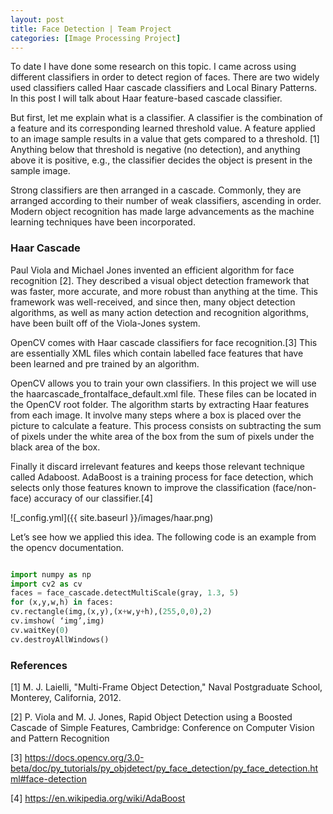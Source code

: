 ```yaml
---
layout: post
title: Face Detection | Team Project
categories: [Image Processing Project]
---
```

To date I have done some research on this topic. I came across using different classifiers in order to detect region of faces. There are two widely used classifiers called Haar cascade classifiers and Local Binary Patterns. In this post I will talk about Haar feature-based cascade classifier.

But first, let me explain what is a classifier. A classifier is the combination of a feature and its corresponding learned threshold value. A feature applied to an image sample results in a value that gets compared to a threshold. [1] Anything below that threshold is negative (no detection), and anything above it is positive, e.g., the classifier decides the object is present in the sample image.

Strong classifiers are then arranged in a cascade. Commonly, they are arranged according to their number of weak classifiers, ascending in order. Modern object recognition has made large advancements as the machine learning techniques have been incorporated.

<h3>Haar Cascade</h3>

Paul Viola and Michael Jones invented an efficient algorithm for face recognition [2]. They described a visual object detection framework that was faster, more accurate, and more robust than anything at the time. This framework was well-received, and since then, many object detection algorithms, as well as many action detection and recognition algorithms, have been built off of the Viola-Jones system. 

OpenCV comes with Haar cascade classifiers for face recognition.[3] This are essentially XML files which contain labelled face features that have been learned and pre trained by an algorithm.

OpenCV allows you to train your own classifiers. In this project we will use the haarcascade_frontalface_default.xml file. These files can be located in the OpenCV root folder.
The algorithm starts by extracting Haar features from each image. It involve many steps where a box is placed over the picture to calculate a feature. This process consists on subtracting the sum of pixels under the white area of the box from the sum of pixels under the black area of the box.

Finally it discard irrelevant features and keeps those relevant technique called Adaboost. AdaBoost is a training process for face detection, which selects only those features known to improve the classification (face/non-face) accuracy of our classifier.[4]

![_config.yml]({{ site.baseurl }}/images/haar.png)

Let’s see how we applied this idea. The following code is an example from the opencv documentation. 

```python

import numpy as np
import cv2 as cv
faces = face_cascade.detectMultiScale(gray, 1.3, 5)
for (x,y,w,h) in faces:
cv.rectangle(img,(x,y),(x+w,y+h),(255,0,0),2)
cv.imshow( ‘img’,img)
cv.waitKey(0)
cv.destroyAllWindows()
````
<h3>References</h3>

[1] M. J. Laielli, "Multi-Frame Object Detection," Naval Postgraduate School, Monterey, California, 2012.

[2] P. Viola and M. J. Jones, Rapid Object Detection using a Boosted Cascade of Simple Features, Cambridge: Conference on Computer Vision and Pattern Recognition 

[3] https://docs.opencv.org/3.0-beta/doc/py_tutorials/py_objdetect/py_face_detection/py_face_detection.html#face-detection

[4] https://en.wikipedia.org/wiki/AdaBoost

